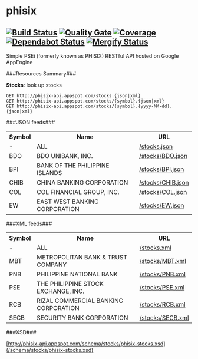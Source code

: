 phisix
======
[![Build Status](https://travis-ci.org/edgedalmacio/phisix.svg?branch=master)](https://travis-ci.org/edgedalmacio/phisix)
[![Quality Gate](https://sonarcloud.io/api/project_badges/measure?project=com.googlecode.phisix%3Aphisix&metric=alert_status)](https://sonarcloud.io/dashboard?id=com.googlecode.phisix%3Aphisix)
[![Coverage](https://sonarcloud.io/api/project_badges/measure?project=com.googlecode.phisix%3Aphisix&metric=coverage)](https://sonarcloud.io/dashboard?id=com.googlecode.phisix%3Aphisix)
[![Dependabot Status](https://api.dependabot.com/badges/status?host=github&repo=edgedalmacio/phisix)](https://dependabot.com)
[![Mergify Status](https://img.shields.io/endpoint.svg?url=https://gh.mergify.io/badges/edgedalmacio/phisix&style=flat)](https://mergify.io)
-----

Simple PSEi (formerly known as PHISIX) RESTful API hosted on Google AppEngine

###Resources Summary###

**Stocks**: look up stocks

    GET http://phisix-api.appspot.com/stocks.{json|xml}
    GET http://phisix-api.appspot.com/stocks/{symbol}.{json|xml}
    GET http://phisix-api.appspot.com/stocks/{symbol}.{yyyy-MM-dd}.{json|xml}

###JSON feeds###

<table>
	<tr>
		<th>Symbol</th>
		<th>Name</th>
		<th>URL</th>
	</tr>
	<tr>
		<td>-</td>
		<td>ALL</td>
		<td><a class="externalLink" href="/stocks.json">/stocks.json</a></td>
	</tr>
	<tr>
		<td>BDO</td>
		<td>BDO UNIBANK, INC.</td>
		<td><a class="externalLink" href="/stocks/BDO.json">/stocks/BDO.json</a></td>
	</tr>
	<tr>
		<td>BPI</td>
		<td>BANK OF THE PHILIPPINE ISLANDS</td>
		<td><a class="externalLink" href="/stocks/BPI.json">/stocks/BPI.json</a></td>
	</tr>
	<tr>
		<td>CHIB</td>
		<td>CHINA BANKING CORPORATION</td>
		<td><a class="externalLink" href="/stocks/CHIB.json">/stocks/CHIB.json</a></td>
	</tr>
	<tr>
		<td>COL</td>
		<td>COL FINANCIAL GROUP, INC.</td>
		<td><a class="externalLink" href="/stocks/COL.json">/stocks/COL.json</a></td>
	</tr>
	<tr>
		<td>EW</td>
		<td>EAST WEST BANKING CORPORATION</td>
		<td><a class="externalLink" href="/stocks/EW.json">/stocks/EW.json</a></td>
	</tr>
</table>

###XML feeds###

<table>
	<tr>
		<th>Symbol</th>
		<th>Name</th>
		<th>URL</th>
	</tr>
	<tr>
		<td>-</td>
		<td>ALL</td>
		<td><a class="externalLink" href="/stocks.xml">/stocks.xml</a></td>
	</tr>
	<tr>
		<td>MBT</td>
		<td>METROPOLITAN BANK &amp; TRUST COMPANY</td>
		<td><a class="externalLink" href="/stocks/MBT.xml">/stocks/MBT.xml</a></td>
	</tr>
	<tr>
		<td>PNB</td>
		<td>PHILIPPINE NATIONAL BANK</td>
		<td><a class="externalLink" href="/stocks/PNB.xml">/stocks/PNB.xml</a></td>
	</tr>
	<tr>
		<td>PSE</td>
		<td>THE PHILIPPINE STOCK EXCHANGE, INC.</td>
		<td><a class="externalLink" href="/stocks/PSE.xml">/stocks/PSE.xml</a></td>
	</tr>
	<tr>
		<td>RCB</td>
		<td>RIZAL COMMERCIAL BANKING CORPORATION</td>
		<td><a class="externalLink" href="/stocks/RCB.xml">/stocks/RCB.xml</a></td>
	</tr>
	<tr>
		<td>SECB</td>
		<td>SECURITY BANK CORPORATION</td>
		<td><a class="externalLink" href="/stocks/SECB.xml">/stocks/SECB.xml</a></td>
	</tr>
</table>

###XSD###

[http://phisix-api.appspot.com/schema/stocks/phisix-stocks.xsd](/schema/stocks/phisix-stocks.xsd)